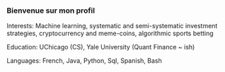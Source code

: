 ### Bienvenue sur mon profil

Interests: Machine learning, systematic and semi-systematic investment strategies, cryptocurrency and meme-coins, algorithmic sports betting

Education: UChicago (CS), Yale University (Quant Finance ~ ish)

Languages: French, Java, Python, Sql, Spanish, Bash


<!--
![Top Langs](https://github-readme-stats.vercel.app/api/top-langs/?username=urkeshc&layout=compact)

**urkeshc/urkeshc** is a ✨ _special_ ✨ repository because its `README.md` (this file) appears on your![python-original](https://github.com/urkeshc/urkeshc/assets/97560487/036c2393-9c1d-4849-adee-245036b0dd44)
 GitHub profile.

Here are some ideas to get you started:

- 🔭 I’m currently working on ...
- 🌱 I’m currently learning ...
- 👯 I’m looking to collaborate on ...
- 🤔 I’m looking for help with ...
- 💬 Ask me about ...
- 📫 How to reach me: ...
- 😄 Pronouns: ...
- ⚡ Fun fact: ...
-->
